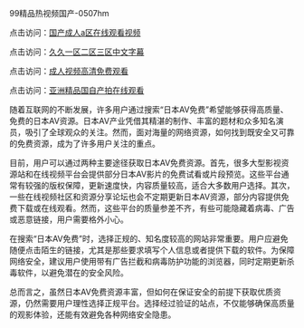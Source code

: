 99精品热视频国产-0507hm


点击访问：<a href="https://gda-c7m.pages.dev/">国产成人a区在线观看视频</a>

点击访问：<a href="https://rtj-3zo.pages.dev/">久久一区二区三区中文字幕</a>

点击访问：<a href="https://vassv.pages.dev/">成人视频高清免费观看</a>

点击访问：<a href="https://gsd-agv.pages.dev/">亚洲精品国自产拍在线观看</a>



随着互联网的不断发展，许多用户通过搜索“日本AV免费”希望能够获得高质量、免费的日本AV资源。日本AV产业凭借其精湛的制作、丰富的题材和众多知名演员，吸引了全球观众的关注。然而，面对海量的网络资源，如何找到既安全又可靠的免费资源，成为了许多用户关注的重点。

目前，用户可以通过两种主要途径获取日本AV免费资源。首先，很多大型影视资源站和在线视频平台会提供部分日本AV影片的免费试看或片段预览。这些平台通常有较强的版权保障，更新速度快，内容质量较高，适合大多数用户选择。其次，一些在线视频社区和资源分享论坛也会不定期更新日本AV资源，部分内容提供免费下载或在线观看。然而，这些平台的质量参差不齐，有些可能隐藏着病毒、广告或恶意链接，用户需要格外小心。

在搜索“日本AV免费”时，选择正规的、知名度较高的网站非常重要。用户应避免随便点击陌生的链接，尤其是那些要求填写个人信息或者提供下载的软件。为保障网络安全，建议用户使用带有广告拦截和病毒防护功能的浏览器，同时定期更新杀毒软件，以避免潜在的安全风险。

总而言之，虽然日本AV免费资源丰富，但如何在保证安全的前提下获取优质资源，仍然需要用户理性选择正规平台。选择经过验证的站点，不仅能够确保高质量的观影体验，还能有效避免各种网络安全隐患。

<span style="display:none;">[Canonical link]( ）</span>
